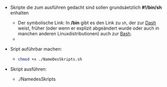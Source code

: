 



- Skripte die zum ausführen gedacht sind sollen grundsäetzlich **#!/bin/sh** enhalten 
  - Der symbolische Link: In **/bin** gibt es den Link zu `sh`, der zur [Dash](https://wiki.ubuntuusers.de/Dash/) weist, früher (oder wenn er explizit abgeändert wurde oder auch in manchen anderen Linuxdistributionen) auch zur [Bash](https://wiki.ubuntuusers.de/Bash/).
  - 

- Sript auführbar machen:

  - ```bash
    chmod +x ./NameDesSkripts.sh
    ```

- Skript ausführen:

  - ./NamedesSkripts

